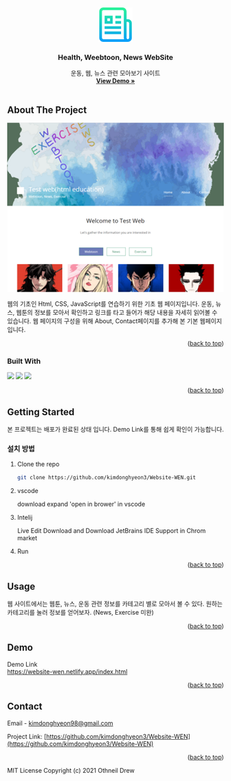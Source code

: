 <div id="top"></div>
<!--
*** Thanks for checking out the Best-README-Template. If you have a suggestion
*** that would make this better, please fork the repo and create a pull request
*** or simply open an issue with the tag "enhancement".
*** Don't forget to give the project a star!
*** Thanks again! Now go create something AMAZING! :D
-->

<!-- PROJECT SHIELDS -->
<!--
*** I'm using markdown "reference style" links for readability.
*** Reference links are enclosed in brackets [ ] instead of parentheses ( ).
*** See the bottom of this document for the declaration of the reference variables
*** for contributors-url, forks-url, etc. This is an optional, concise syntax you may use.
*** https://www.markdownguide.org/basic-syntax/#reference-style-links
-->


<!-- PROJECT LOGO -->
<br />
<div align="center">
  <a href="https://github.com/kimdonghyeon3/Website-WEN">
    <img src="img/logo.png" alt="Logo" width="80" height="80">
  </a>

<h3 align="center">Health, Weebtoon, News WebSite</h3>

  <p align="center">
    운동, 웹, 뉴스 관련 모아보기 사이트
    <br />
    <a href="https://website-wen.netlify.app/index.html"><strong>View Demo »</strong></a>
    <br />
    <br />

  </p>
</div>


<!-- ABOUT THE PROJECT -->
## About The Project

![img1](./img/webpage.png)

웹의 기초인 Html, CSS, JavaScript를 연습하기 위한 기초 웹 페이지입니다. 운동, 뉴스, 웹툰의 정보를 모아서 확인하고 링크를 타고 들어가 해당 내용을 자세히 읽어볼 수 있습니다. 웹 페이지의 구성을 위해 About, Contact페이지를 추가해 본 기본 웹페이지 입니다.

<p align="right">(<a href="#top">back to top</a>)</p>

### Built With
<img src="https://img.shields.io/badge/html5-E34F26?style=for-the-badge&logo=html5&logoColor=white">
<img src="https://img.shields.io/badge/css-1572B6?style=for-the-badge&logo=css3&logoColor=white">
<img src="https://img.shields.io/badge/javascript-F7DF1E?style=for-the-badge&logo=javascript&logoColor=black">

<p align="right">(<a href="#top">back to top</a>)</p>

<!-- GETTING STARTED -->
## Getting Started

 본 프로젝트는 배포가 완료된 상태 입니다. Demo Link를 통해 쉽게 확인이 가능합니다.


### 설치 방법

1. Clone the repo
   ```sh
   git clone https://github.com/kimdonghyeon3/Website-WEN.git
   ```
2. vscode

   download expand 'open in brower' in vscode
3. Intelij

   Live Edit Download
   and
   Download JetBrains IDE Support in Chrom market
4. Run

<p align="right">(<a href="#top">back to top</a>)</p>

<!-- USAGE EXAMPLES -->
## Usage

 웹 사이트에서는 웹툰, 뉴스, 운동 관련 정보를 카테고리 별로 모아서 볼 수 있다. 원하는 카테고리를 눌러 정보를 얻어보자.
(News, Exercise 미완)

<p align="right">(<a href="#top">back to top</a>)</p>

<!-- DEMO EXAMPLES -->
## Demo
Demo Link 
<br/>
https://website-wen.netlify.app/index.html
<br/>


<p align="right">(<a href="#top">back to top</a>)</p>

<!-- CONTACT -->
## Contact

Email - kimdonghyeon98@gmail.com

Project Link: [https://github.com/kimdonghyeon3/Website-WEN](https://github.com/kimdonghyeon3/Website-WEN)

<p align="right">(<a href="#top">back to top</a>)</p>


MIT License
Copyright (c) 2021 Othneil Drew

<!-- MARKDOWN LINKS & IMAGES -->
<!-- https://www.markdownguide.org/basic-syntax/#reference-style-links -->
[contributors-shield]: https://img.shields.io/github/contributors/github_username/repo_name.svg?style=for-the-badge
[contributors-url]: https://github.com/github_username/repo_name/graphs/contributors
[forks-shield]: https://img.shields.io/github/forks/github_username/repo_name.svg?style=for-the-badge
[forks-url]: https://github.com/github_username/repo_name/network/members
[stars-shield]: https://img.shields.io/github/stars/github_username/repo_name.svg?style=for-the-badge
[stars-url]: https://github.com/github_username/repo_name/stargazers
[issues-shield]: https://img.shields.io/github/issues/github_username/repo_name.svg?style=for-the-badge
[issues-url]: https://github.com/github_username/repo_name/issues
[license-shield]: https://img.shields.io/github/license/github_username/repo_name.svg?style=for-the-badge
[license-url]: https://github.com/github_username/repo_name/blob/master/LICENSE.txt
[linkedin-shield]: https://img.shields.io/badge/-LinkedIn-black.svg?style=for-the-badge&logo=linkedin&colorB=555
[linkedin-url]: https://linkedin.com/in/linkedin_username
[product-screenshot]: images/screenshot.png
